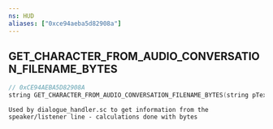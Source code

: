```yaml
---
ns: HUD
aliases: ["0xce94aeba5d82908a"]
---
```

## GET_CHARACTER_FROM_AUDIO_CONVERSATION_FILENAME_BYTES

```c
// 0xCE94AEBA5D82908A
string GET_CHARACTER_FROM_AUDIO_CONVERSATION_FILENAME_BYTES(string pText, int startPoint, int endPoint);
```

```
Used by dialogue_handler.sc to get information from the speaker/listener line - calculations done with bytes
```
